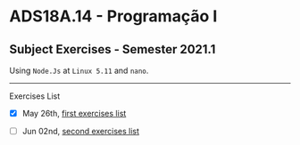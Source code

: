 # ADS18A.14 - Programação I
## Subject Exercises - Semester 2021.1

Using `Node.Js` at `Linux 5.11` and `nano`.

---

Exercises List
- [x] May 26th, [first exercises list](https://github.com/Feolips/ADS18A.14-Programacao-I/tree/main/2021.05.26%20Lista%20de%20Exerc%C3%ADcios%201)
- [ ] Jun 02nd, [second exercises list](https://github.com/Feolips/ADS18A.14-Programacao-I/tree/main/2021.06.02%20Lista%20de%20Exerc%C3%ADcios%202)


